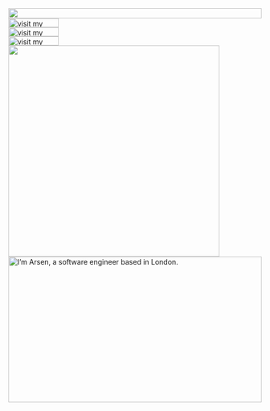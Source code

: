 <picture>
  <source media="(prefers-color-scheme: dark)" srcset="https://readme.arsenstorm.com?section=top&theme=dark">
  <img src="https://readme.arsenstorm.com?section=top&theme=light" width="100%" height="20" align="left">
</picture>
<a href="https://arsenstorm.com">
  <picture>
    <source media="(prefers-color-scheme: dark)" srcset="https://readme.arsenstorm.com?section=link-website&theme=dark" label="Visit">
    <img src="https://readme.arsenstorm.com?section=link-website&theme=light&i=0" alt="visit my website" width="100" height="18px" align="left">
  </picture>
</a>
<img src="data:null;," width="100%" height="0" align="left" alt="">
<a href="https://twitter.com/arsenstorm">
  <picture>
    <source media="(prefers-color-scheme: dark)" srcset="https://readme.arsenstorm.com?section=link-twitter&theme=dark">
    <img src="https://readme.arsenstorm.com?section=link-twitter&theme=light&i=1" alt="visit my Twitter/X profile" width="100" height="18" align="left">
  </picture>
</a>
<img src="data:null;," width="100%" height="0" align="left" alt="">
<a href="https://www.instagram.com/arsenstorm">
  <picture>
    <source media="(prefers-color-scheme: dark)" srcset="https://readme.arsenstorm.com?section=link-instagram&theme=dark">
    <img src="https://readme.arsenstorm.com?section=link-instagram&theme=light&i=2" alt="visit my Instagram" width="100" height="18" align="left">
  </picture>
</a>
<img src="data:null;," width="100%" height="0" align="left" alt="">
<picture>
  <source media="(prefers-color-scheme: dark)" srcset="https://readme.arsenstorm.com?section=fallback&theme=dark">
  <img src="https://readme.arsenstorm.com?section=fallback&theme=light" alt="" width="420" align="left">
</picture>
<picture>
  <source media="(prefers-color-scheme: dark)" srcset="https://readme.arsenstorm.com?section=main&theme=dark">
  <img src="https://readme.arsenstorm.com?section=main&theme=light" alt="I’m Arsen, a software engineer based in London." width="100%" height="290" align="left">
</picture>
